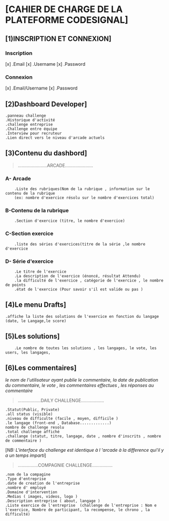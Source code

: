 # [CAHIER DE CHARGE DE LA PLATEFORME CODESIGNAL]

## [1)INSCRIPTION ET CONNEXION]

  ### Inscription

   [x] .Email
   [x] .Username
   [x] .Password

  ### Connexion

   [x] .Email/Username
   [x] .Password

## [2)Dashboard Developer]

	.panneau challenge
	.Historique d'activité
	.challenge entreprise
	.Challenge entre équipe
	.Interview pour recruteur
	.Lien direct vers le niveau d'arcade actuels

## [3)Contenu du dashbord]

> .......................ARCADE......................

  ### A- Arcade
   
        .Liste des rubriques(Nom de la rubrique , information sur le contenu de la rubrique
        (ex: nombre d'exercice résolu sur le nombre d'exercices total)
	
  ### B-Contenu de la rubrique 
   
        .Section d'exercice (titre, le nombre d'exercice)
	
  ### C-Section exercice
   
        .liste des séries d'exercices(titre de la série ,le nombre d'exercice
	
  ### D- Série d'exercice
   
        .Le titre de l'exercice
        .La description de l'exercice (énoncé, résultat Attendu)
        .la difficulté de l'exercice , catégorie de l'exercice , le nombre de points
        .état de l'exercice (Pour savoir s'il est valide ou pas )

## [4)Le menu Drafts]

	.affiche la liste des solutions de l'exercice en fonction du langage (date, le Langage,le score)
	
## [5)Les solutions]

        .Le nombre de toutes les solutions , les langages, le vote, les users, les langages,
	
## [6)Les commentaires]

   _le nom de l'utilisateur ayant publie le commentaire, la date de publication du commentaire, le vote , les          	    commentaires effectues , les réponses au commentaire_

> ..................DAILY CHALLENGE..................

	.Statut(Public, Private)
	.all status (visible)
	.niveau de difficulte (facile , moyen, difficile )
	.le langage (front-end , Database.............)
	nombre de challenge resolu
	.total challenge affiché
	.challange (statut, titre, langage, date , nombre d'inscrits , nombre de commentaire )
[_NB:  L'interface du challenge est identique à l 'arcade à la difference qui'il y a un temps imparti_]

> ................COMPAGNIE CHALLENGE................

	.nom de la compagine
	.Type d'entreprise
	.date de creation de l'entreprise
	.nombre d' employé
	.Domaine d'intervention
	.Medias ( images, videos, logo )
	.Description entreprise ( about, langage )
	.Liste exercice de l'entreprise  (challenge de l'entreprise : Nom e l'exercice, Nombre de participant, la recompense, le chrono , la difficulté)
	
	
